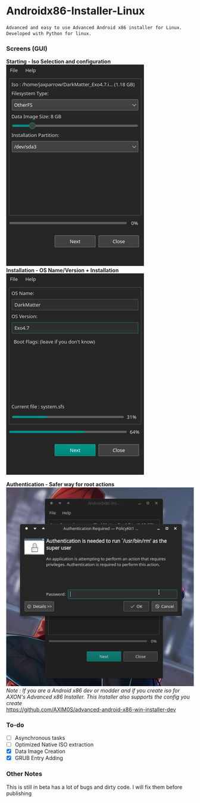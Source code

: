 # Androidx86-Installer-Linux
```
Advanced and easy to use Advanced Android x86 installer for Linux.
Developed with Python for linux.
```
### Screens (GUI)
**Starting - Iso Selection and configuration**<br>
![extracting](img/1.png)
<br>
**Installation - OS Name/Version + Installation**<br>
![osinfo](img/2.png)

**Authentication - Safer way for root actions**<br>
![osinfo](img/3.png)
<br>
*Note : If you are a Android x86 dev or modder and if you create iso for AXON's Advanced x86 Installer. This Installer also supports the config you create*<br>
https://github.com/AXIM0S/advanced-android-x86-win-installer-dev
<br>

### To-do
- [ ] Asynchronous tasks
- [ ] Optimized Native ISO extraction
- [x] Data Image Creation
- [x] GRUB Entry Adding

### Other Notes
This is still in beta has a lot of bugs and dirty code. I will fix them before publishing

